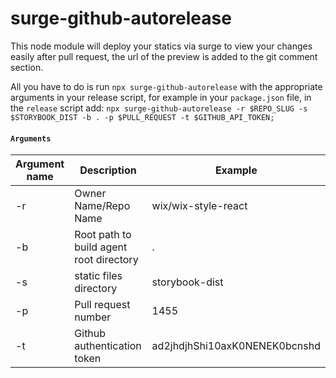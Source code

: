 # surge-github-autorelease

This node module will deploy your statics via surge to view your changes easily after pull request, the url of the preview is added to the git comment section.

All you have to do is run `npx surge-github-autorelease` with the appropriate arguments in your release script, for example in your `package.json` file, in the `release` script add: `npx surge-github-autorelease -r $REPO_SLUG -s $STORYBOOK_DIST -b . -p $PULL_REQUEST -t $GITHUB_API_TOKEN;`

#### `Arguments`

| Argument name            | Description                             | Example            |
| ------------------------ | ---------------------------------------- |------------------ |
| -r                     | Owner Name/Repo Name  |wix/wix-style-react|
| -b                     | Root path to build agent root directory| . |
| -s                     | static files directory                          | storybook-dist|
| -p                     | Pull request number                          |1455|
| -t                     | Github authentication token                          |ad2jhdjhShi10axK0NENEK0bcnshd|
